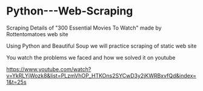 # Python---Web-Scraping
Scraping Details of "300 Essential Movies To Watch" made by Rottentomatoes web site

Using Python and Beautiful Soup we will practice scraping of static web site

You watch the problems we faced and how we solved it on youtube

https://www.youtube.com/watch?v=YkRLYjWozk8&list=PLzmVhOP_HTKOns2SYCwD3y2jKWRBxvfQd&index=1&t=25s
